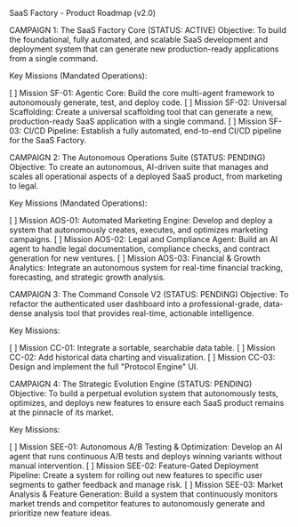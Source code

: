 SaaS Factory - Product Roadmap (v2.0)

CAMPAIGN 1: The SaaS Factory Core (STATUS: ACTIVE)
Objective: To build the foundational, fully automated, and scalable SaaS development and deployment system that can generate new production-ready applications from a single command.

Key Missions (Mandated Operations):

[ ] Mission SF-01: Agentic Core: Build the core multi-agent framework to autonomously generate, test, and deploy code.
[ ] Mission SF-02: Universal Scaffolding: Create a universal scaffolding tool that can generate a new, production-ready SaaS application with a single command.
[ ] Mission SF-03: CI/CD Pipeline: Establish a fully automated, end-to-end CI/CD pipeline for the SaaS Factory.

CAMPAIGN 2: The Autonomous Operations Suite (STATUS: PENDING)
Objective: To create an autonomous, AI-driven suite that manages and scales all operational aspects of a deployed SaaS product, from marketing to legal.

Key Missions (Mandated Operations):

[ ] Mission AOS-01: Automated Marketing Engine: Develop and deploy a system that autonomously creates, executes, and optimizes marketing campaigns.
[ ] Mission AOS-02: Legal and Compliance Agent: Build an AI agent to handle legal documentation, compliance checks, and contract generation for new ventures.
[ ] Mission AOS-03: Financial & Growth Analytics: Integrate an autonomous system for real-time financial tracking, forecasting, and strategic growth analysis.

CAMPAIGN 3: The Command Console V2 (STATUS: PENDING)
Objective: To refactor the authenticated user dashboard into a professional-grade, data-dense analysis tool that provides real-time, actionable intelligence.

Key Missions:

[ ] Mission CC-01: Integrate a sortable, searchable data table.
[ ] Mission CC-02: Add historical data charting and visualization.
[ ] Mission CC-03: Design and implement the full "Protocol Engine" UI.

CAMPAIGN 4: The Strategic Evolution Engine (STATUS: PENDING)
Objective: To build a perpetual evolution system that autonomously tests, optimizes, and deploys new features to ensure each SaaS product remains at the pinnacle of its market.

Key Missions:

[ ] Mission SEE-01: Autonomous A/B Testing & Optimization: Develop an AI agent that runs continuous A/B tests and deploys winning variants without manual intervention.
[ ] Mission SEE-02: Feature-Gated Deployment Pipeline: Create a system for rolling out new features to specific user segments to gather feedback and manage risk.
[ ] Mission SEE-03: Market Analysis & Feature Generation: Build a system that continuously monitors market trends and competitor features to autonomously generate and prioritize new feature ideas.